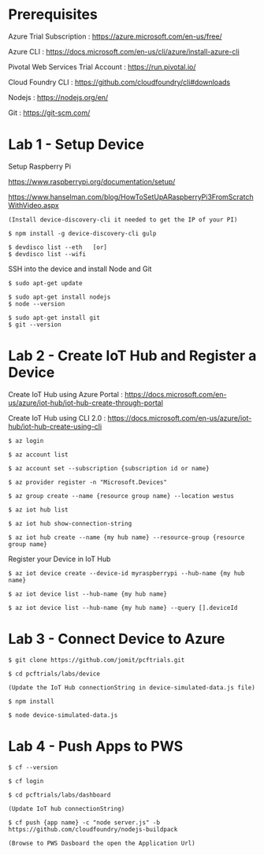 # Prerequisites 

Azure Trial Subscription : https://azure.microsoft.com/en-us/free/

Azure CLI : https://docs.microsoft.com/en-us/cli/azure/install-azure-cli 

Pivotal Web Services Trial Account : https://run.pivotal.io/

Cloud Foundry CLI : https://github.com/cloudfoundry/cli#downloads

Nodejs : https://nodejs.org/en/

Git : https://git-scm.com/ 


# Lab 1 - Setup Device

Setup Raspberry Pi

https://www.raspberrypi.org/documentation/setup/

https://www.hanselman.com/blog/HowToSetUpARaspberryPi3FromScratchWithVideo.aspx

    (Install device-discovery-cli it needed to get the IP of your PI)

    $ npm install -g device-discovery-cli gulp
    
    $ devdisco list --eth   [or]
    $ devdisco list --wifi

SSH into the device and install Node and Git

    $ sudo apt-get update

    $ sudo apt-get install nodejs
    $ node --version

    $ sudo apt-get install git
    $ git --version


# Lab 2 - Create IoT Hub and Register a Device

Create IoT Hub using Azure Portal : https://docs.microsoft.com/en-us/azure/iot-hub/iot-hub-create-through-portal

Create IoT Hub using CLI 2.0 : https://docs.microsoft.com/en-us/azure/iot-hub/iot-hub-create-using-cli

	$ az login

    $ az account list 

    $ az account set --subscription {subscription id or name}

    $ az provider register -n "Microsoft.Devices"

    $ az group create --name {resource group name} --location westus

    $ az iot hub list

    $ az iot hub show-connection-string

    $ az iot hub create --name {my hub name} --resource-group {resource group name}

Register your Device in IoT Hub

    $ az iot device create --device-id myraspberrypi --hub-name {my hub name}

    $ az iot device list --hub-name {my hub name}

    $ az iot device list --hub-name {my hub name} --query [].deviceId

# Lab 3 - Connect Device to Azure
    
    $ git clone https://github.com/jomit/pcftrials.git

    $ cd pcftrials/labs/device

    (Update the IoT Hub connectionString in device-simulated-data.js file)

    $ npm install

    $ node device-simulated-data.js
    
# Lab 4 - Push Apps to PWS

    $ cf --version

    $ cf login

    $ cd pcftrials/labs/dashboard

    (Update IoT hub connectionString)

    $ cf push {app name} -c "node server.js" -b https://github.com/cloudfoundry/nodejs-buildpack

    (Browse to PWS Dasboard the open the Application Url)